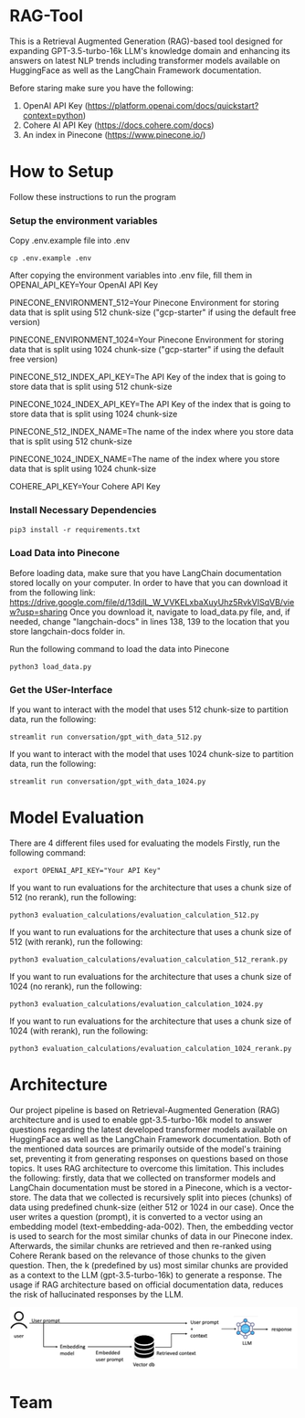 # RAG-Tool
This is a Retrieval Augmented Generation (RAG)-based tool designed for expanding GPT-3.5-turbo-16k LLM's knowledge domain and enhancing its answers on latest NLP trends including transformer models available on HuggingFace as well as the LangChain Framework documentation.

Before staring make sure you have the following:
1. OpenAI API Key (https://platform.openai.com/docs/quickstart?context=python)
2. Cohere AI API Key (https://docs.cohere.com/docs)
3. An index in Pinecone (https://www.pinecone.io/)
# How to Setup
Follow these instructions to run the program
### Setup the environment variables
Copy .env.example file into .env

```shell
cp .env.example .env
```

After copying the environment variables into .env file, fill them in
OPENAI_API_KEY=Your OpenAI API Key

PINECONE_ENVIRONMENT_512=Your Pinecone Environment for storing data that is split using 512 chunk-size ("gcp-starter" if using the default free version)

PINECONE_ENVIRONMENT_1024=Your Pinecone Environment for storing data that is split using 1024 chunk-size ("gcp-starter" if using the default free version)

PINECONE_512_INDEX_API_KEY=The API Key of the index that is going to store data that is split using 512 chunk-size

PINECONE_1024_INDEX_API_KEY=The API Key of the index that is going to store data that is split using 1024 chunk-size

PINECONE_512_INDEX_NAME=The name of the index where you store data that is split using 512 chunk-size

PINECONE_1024_INDEX_NAME=The name of the index where you store data that is split using 1024 chunk-size

COHERE_API_KEY=Your Cohere API Key

### Install Necessary Dependencies

```shell
pip3 install -r requirements.txt
```

### Load Data into Pinecone
Before loading data, make sure that you have LangChain documentation stored locally on your computer. In order to have that you can download it from the following link: https://drive.google.com/file/d/13djlL_W_VVKELxbaXuyUhz5RvkVISqVB/view?usp=sharing
Once you download it, navigate to load_data.py file, and, if needed, change "langchain-docs" in lines 138, 139 to the location that you store langchain-docs folder in.


Run the following command to load the data into Pinecone

```shell
python3 load_data.py
```

### Get the USer-Interface
If you want to interact with the model that uses 512 chunk-size to partition data, run the following:

```shell
streamlit run conversation/gpt_with_data_512.py
```

If you want to interact with the model that uses 1024 chunk-size to partition data, run the following:

```shell
streamlit run conversation/gpt_with_data_1024.py
```

# Model Evaluation
There are 4 different files used for evaluating the models
Firstly, run the following command:

```shell
 export OPENAI_API_KEY="Your API Key" 
```
If you want to run evaluations for the architecture that uses a chunk size of 512 (no rerank), run the following:

```shell
python3 evaluation_calculations/evaluation_calculation_512.py
```

If you want to run evaluations for the architecture that uses a chunk size of 512 (with rerank), run the following:

```shell
python3 evaluation_calculations/evaluation_calculation_512_rerank.py
```

If you want to run evaluations for the architecture that uses a chunk size of 1024 (no rerank), run the following:

```shell
python3 evaluation_calculations/evaluation_calculation_1024.py
```

If you want to run evaluations for the architecture that uses a chunk size of 1024 (with rerank), run the following:

```shell
python3 evaluation_calculations/evaluation_calculation_1024_rerank.py
```

# Architecture
Our project pipeline is based on Retrieval-Augmented Generation (RAG) architecture and is used to enable gpt-3.5-turbo-16k model to answer questions regarding the latest developed transformer models available on HuggingFace as well as the LangChain Framework documentation. Both of the mentioned data sources are primarily outside of the model's training set, preventing it from generating responses on questions based on those topics.
It uses RAG architecture to overcome this limitation. This includes the following: firstly, data that we collected on transformer models and LangChain documentation must be stored in a Pinecone, which is a vector-store. The data that we collected is recursively split into pieces (chunks) of data using predefined chunk-size (either 512 or 1024 in our case). Once the user writes a question (prompt), it is converted to a vector using an embedding model (text-embedding-ada-002). Then, the embedding vector is used to search for the most similar chunks of data in our Pinecone index. Afterwards, the similar chunks are retrieved and then re-ranked using Cohere Rerank based on the relevance of those chunks to the given question. Then, the k (predefined by us) most similar chunks are provided as a context to the LLM (gpt-3.5-turbo-16k) to generate a response. The usage if RAG architecture based on official documentation data, reduces the risk of hallucinated responses by the LLM. 

![Architecture Diagram](architecture_diagram.png)

# Team
